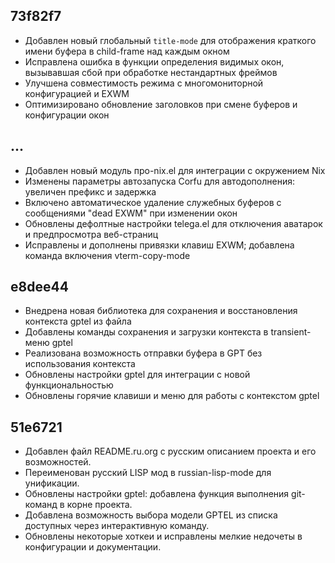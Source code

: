 ## 73f82f7
- Добавлен новый глобальный `title-mode` для отображения краткого имени буфера в child-frame над каждым окном
- Исправлена ошибка в функции определения видимых окон, вызывавшая сбой при обработке нестандартных фреймов
- Улучшена совместимость режима с многомониторной конфигурацией и EXWM
- Оптимизировано обновление заголовков при смене буферов и конфигурации окон

## ...
- Добавлен новый модуль про-nix.el для интеграции с окружением Nix  
- Изменены параметры автозапуска Corfu для автодополнения: увеличен префикс и задержка  
- Включено автоматическое удаление служебных буферов с сообщениями "dead EXWM" при изменении окон  
- Обновлены дефолтные настройки telega.el для отключения аватарок и предпросмотра веб-страниц  
- Исправлены и дополнены привязки клавиш EXWM; добавлена команда включения vterm-copy-mode
## e8dee44
- Внедрена новая библиотека для сохранения и восстановления контекста gptel из файла
- Добавлены команды сохранения и загрузки контекста в transient-меню gptel
- Реализована возможность отправки буфера в GPT без использования контекста
- Обновлены настройки gptel для интеграции с новой функциональностью
- Обновлены горячие клавиши и меню для работы с контекстом gptel

## 51e6721
- Добавлен файл README.ru.org с русским описанием проекта и его возможностей.
- Переименован русский LISP мод в russian-lisp-mode для унификации.
- Обновлены настройки gptel: добавлена функция выполнения git-команд в корне проекта.
- Добавлена возможность выбора модели GPTEL из списка доступных через интерактивную команду.
- Обновлены некоторые хоткеи и исправлены мелкие недочеты в конфигурации и документации.


